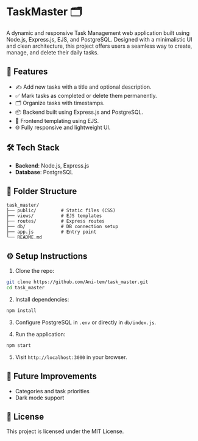 # TaskMaster 🗂️

A dynamic and responsive Task Management web application built using Node.js, Express.js, EJS, and PostgreSQL. Designed with a minimalistic UI and clean architecture, this project offers users a seamless way to create, manage, and delete their daily tasks.

## 🚀 Features

- ✍️ Add new tasks with a title and optional description.
- ✅ Mark tasks as completed or delete them permanently.
- 🗂️ Organize tasks with timestamps.
- 📦 Backend built using Express.js and PostgreSQL.
- 🎨 Frontend templating using EJS.
- 🌐 Fully responsive and lightweight UI.

## 🛠️ Tech Stack

- **Backend**: Node.js, Express.js
- **Database**: PostgreSQL

## 📁 Folder Structure

```
task_master/
├── public/         # Static files (CSS)
├── views/          # EJS templates
├── routes/         # Express routes
├── db/             # DB connection setup
├── app.js          # Entry point
└── README.md
```

## ⚙️ Setup Instructions

1. Clone the repo:
```bash
git clone https://github.com/Ani-tem/task_master.git
cd task_master
```

2. Install dependencies:
```bash
npm install
```

3. Configure PostgreSQL in `.env` or directly in `db/index.js`.

4. Run the application:
```bash
npm start
```

5. Visit `http://localhost:3000` in your browser.

## 📌 Future Improvements

- Categories and task priorities
- Dark mode support

## 📄 License

This project is licensed under the MIT License.
